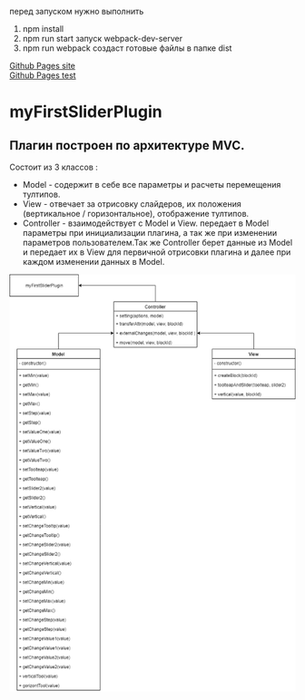 перед запуском нужно выполнить
1. npm install
2. npm run start запуск webpack-dev-server
3. npm run webpack создаст готовые файлы в папке dist

[Github Pages site](https://evgeniychuprov.github.io/sliderPlugin/dist/)  
[Github Pages test](https://evgeniychuprov.github.io/sliderPlugin/coverage/html/) 

# myFirstSliderPlugin
## Плагин построен по архитектуре MVC.
Состоит из 3 классов :
- Model - содержит в себе все параметры и расчеты  перемещения тултипов.
- View - отвечает за отрисовку слайдеров, их положения (вертикальное / горизонтальное), отображение тултипов.
- Controller - взаимодействует с Model и View.  передает в Model параметры при инициализации плагина, а так же при изменении параметров пользователем.Так же Controller берет данные из Model и передает их в View для первичной отрисовки плагина и далее при каждом изменении данных в Model.

![alt text](UML/diagram.png)
